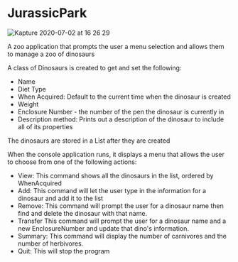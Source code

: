# JurassicPark

![Kapture 2020-07-02 at 16 26 29](https://user-images.githubusercontent.com/62678918/86406467-26718b80-bc81-11ea-880c-9e2c0f3a63c3.gif)

A zoo application that prompts the user a menu selection and allows them to manage a zoo of dinosaurs

A class of Dinosaurs is created to get and set the following:

- Name
- Diet Type
- When Acquired: Default to the current time when the
  dinosaur is created
- Weight
- Enclosure Number - the number of the pen the dinosaur is currently in
- Description method: Prints out a description of the dinosaur to include all of its properties

The dinosaurs are stored in a List after they are created

When the console application runs, it displays a menu that allows the user to choose from one of the following actions:

- View: This command shows all the dinosaurs in the list, ordered by WhenAcquired
- Add: This command will let the user type in the information for a dinosaur and add it to the list
- Remove: This command will prompt the user for a dinosaur name then find and delete the dinosaur with that name.
- Transfer
  This command will prompt the user for a dinosaur name and a new EnclosureNumber and update that dino's information.
- Summary: This command will display the number of carnivores and the number of herbivores.
- Quit: This will stop the program

